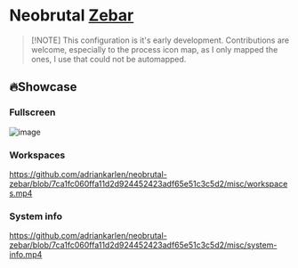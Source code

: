 # Neobrutal [Zebar](https://github.com/glzr-io/zebar)  

> [!NOTE] This configuration is it's early development. Contributions are
> welcome, especially to the process icon map, as I only mapped the ones, I use
> that could not be automapped.

## 🔥Showcase

### Fullscreen

![image](https://github.com/adriankarlen/neobrutal-zebar/blob/15014ee3b4f8fdd22d8ab7d173c7d80fc6853ae0/misc/fullscreen.png)
### Workspaces

https://github.com/adriankarlen/neobrutal-zebar/blob/7ca1fc060ffa11d2d924452423adf65e51c3c5d2/misc/workspaces.mp4
### System info

https://github.com/adriankarlen/neobrutal-zebar/blob/7ca1fc060ffa11d2d924452423adf65e51c3c5d2/misc/system-info.mp4
